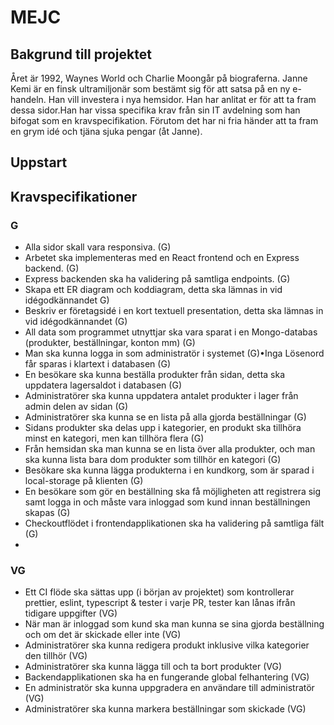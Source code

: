 # MEJC

## Bakgrund till projektet

Året är 1992, Waynes World och Charlie Moongår på biograferna. Janne Kemi är en finsk ultramiljonär som bestämt sig för att satsa på en ny e-handeln.
Han vill investera i nya hemsidor. Han har anlitat er för att ta fram dessa sidor.Han har vissa specifika krav från sin IT avdelning som han bifogat
som en kravspecifikation. Förutom det har ni fria händer att ta fram en grym idé och tjäna sjuka pengar (åt Janne).

## Uppstart

## Kravspecifikationer

### G
- Alla sidor skall vara responsiva. (G)
- Arbetet ska implementeras med en React frontend och en Express backend. (G)
- Express backenden ska ha validering på samtliga endpoints. (G) 
- Skapa ett ER diagram och koddiagram, detta ska lämnas in vid idégodkännandet G) 
- Beskriv er företagsidé i en kort textuell presentation, detta ska lämnas in vid idégodkännandet (G)
- All data som programmet utnyttjar ska vara sparat i en Mongo-databas (produkter, beställningar, konton mm) (G)
- Man ska kunna logga in som administratör i systemet (G)•Inga Lösenord får sparas i klartext i databasen (G)
- En besökare ska kunna beställa produkter från sidan, detta ska uppdatera lagersaldot i databasen (G)
- Administratörer ska kunna uppdatera antalet produkter i lager från admin delen av sidan (G)
- Administratörer ska kunna se en lista på alla gjorda beställningar (G)
- Sidans produkter ska delas upp i kategorier, en produkt ska tillhöra minst en kategori, men kan tillhöra flera (G)
- Från hemsidan ska man kunna se en lista över alla produkter, och man ska kunna lista bara dom produkter som tillhör en kategori (G)
- Besökare ska kunna lägga produkterna i en kundkorg, som är sparad i local-storage på klienten (G)
- En besökare som gör en beställning ska få möjligheten att registrera sig samt logga in och måste vara inloggad som kund innan beställningen skapas (G)
- Checkoutflödet i frontendapplikationen ska ha validering på samtliga fält (G)
- 
### VG
- Ett CI flöde ska sättas upp (i början av projektet) som kontrollerar prettier, eslint, typescript & tester i varje PR, tester kan lånas ifrån tidigare uppgifter (VG)
- När man är inloggad som kund ska man kunna se sina gjorda beställning och om det är skickade eller inte (VG)
- Administratörer ska kunna redigera produkt inklusive vilka kategorier den tillhör (VG)
- Administratörer ska kunna lägga till och ta bort produkter (VG)
- Backendapplikationen ska ha en fungerande global felhantering (VG)
- En administratör ska kunna uppgradera en användare till administratör (VG)
- Administratörer ska kunna markera beställningar som skickade (VG)
